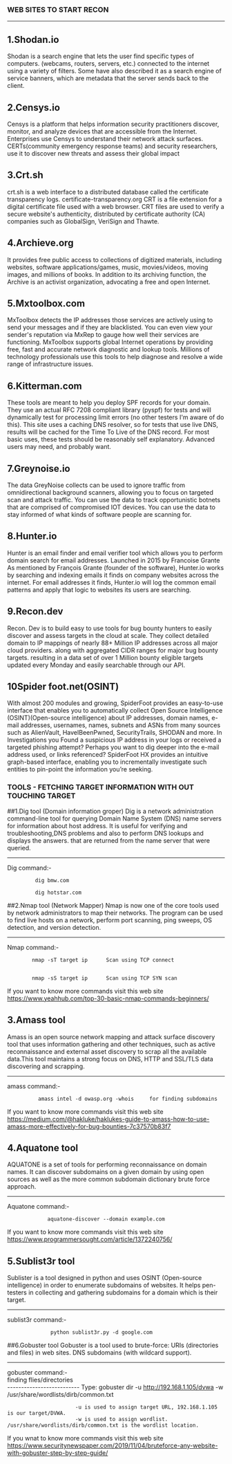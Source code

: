 
### WEB SITES TO START RECON
***
## 1.Shodan.io
Shodan is a search engine that lets the user find specific types of computers.
(webcams, routers, servers, etc.) connected to the internet using a variety of filters.
Some have also described it as a search engine of service banners,
which are metadata that the server sends back to the client.

## 2.Censys.io
Censys is a platform that helps information security practitioners discover, monitor, 
and analyze devices that are accessible from the Internet.
Enterprises use Censys to understand their network attack surfaces.
CERTs(community emergency response teams) and security researchers, 
use it to discover new threats and assess their global impact

## 3.Crt.sh
crt.sh is a web interface to a distributed database called the certificate transparency logs.
certificate-transparency.org CRT is a file extension for a digital certificate file used with a web browser.
CRT files are used to verify a secure website's authenticity,
distributed by certificate authority (CA) companies such as GlobalSign, VeriSign and Thawte.

## 4.Archieve.org
It provides free public access to collections of digitized materials,
including websites, software applications/games, music, movies/videos, moving images, and millions of books.
In addition to its archiving function, the Archive is an activist organization, advocating a free and open Internet.

## 5.Mxtoolbox.com
MxToolbox detects the IP addresses those services are actively using to send your messages and if they are blacklisted.
You can even view your sender's reputation via MxRep to gauge how well their services are functioning.
MxToolbox supports global Internet operations by providing free, fast and accurate network diagnostic and lookup tools.
Millions of technology professionals use this tools to help diagnose and resolve a wide range of infrastructure issues.

## 6.Kitterman.com
These tools are meant to help you deploy SPF records for your domain.
They use an actual RFC 7208 compliant library (pyspf) for tests and will dynamically test for processing limit errors (no other testers I'm aware of do this).
This site uses a caching DNS resolver, so for tests that use live DNS, results will be cached for the Time To Live of the DNS record. For most basic uses,
these tests should be reasonably self explanatory. Advanced users may need, and probably want.

## 7.Greynoise.io
The data GreyNoise collects can be used to ignore traffic from omnidirectional background scanners,
allowing you to focus on targeted scan and attack traffic.
You can use the data to track opportunistic botnets that are comprised of compromised IOT devices.
You can use the data to stay informed of what kinds of software people are scanning for.

## 8.Hunter.io
Hunter is an email finder and email verifier tool which allows you to perform domain search for email addresses.
Launched in 2015 by Francoise Grante As mentioned by François Grante (founder of the software),
Hunter.io works by searching and indexing emails it finds on company websites across the internet.
For email addresses it finds, Hunter.io will log the common email patterns and apply that logic to websites its users are searching.

## 9.Recon.dev
Recon. Dev  is to build easy to use tools for bug bounty hunters to easily discover and assess targets in the cloud at scale.
They collect detailed domain to IP mappings of nearly 88+ Million IP addresses across all major cloud providers.
along with aggregated CIDR ranges for major bug bounty targets.
resulting in a data set of over 1 Million bounty eligible targets updated every Monday and easily searchable through our API.

## 10Spider foot.net(OSINT)
With almost 200 modules and growing, SpiderFoot provides an easy-to-use interface that enables you to automatically
collect Open Source Intelligence (OSINT)(Open-source intelligence) about IP addresses,
domain names, e-mail addresses, usernames, names, subnets and ASNs from many sources such as AlienVault,
HaveIBeenPwned, SecurityTrails, SHODAN and more.
In Investigations you Found a suspicious IP address in your logs or received a targeted phishing attempt?
Perhaps you want to dig deeper into the e-mail address used, or links referenced? SpiderFoot HX provides an intuitive graph-based interface,
enabling you to incrementally investigate such entities to pin-point the information you’re seeking.

### TOOLS - FETCHING TARGET INFORMATION WITH OUT TOUCHING TARGET

##1.Dig tool (Domain information groper)
Dig is a network administration command-line tool for querying Domain Name System (DNS) name servers for information about host address.
It is useful for verifying and troubleshooting,DNS problems and also to perform DNS lookups and displays the answers.
that are returned from the name server that were queried.

***
Dig command:-

             dig bmw.com
             
             dig hotstar.com


##2.Nmap tool (Network Mapper) 
Nmap is now one of the core tools used by network administrators to map their networks.
The program can be used to find live hosts on a network, perform port scanning, ping sweeps, OS detection, and version detection.

***

Nmap command:-

            nmap -sT target ip      Scan using TCP connect


            nmap -sS target ip      Scan using TCP SYN scan	

If you want to know more commands visit this web site https://www.yeahhub.com/top-30-basic-nmap-commands-beginners/

## 3.Amass tool
Amass is an open source network mapping and attack surface discovery tool that uses information gathering and other techniques,
such as active reconnaissance and external asset discovery to scrap all the available data.This tool maintains a strong focus on DNS,
HTTP and SSL/TLS data discovering and scrapping.

***

amass command:-

              amass intel -d owasp.org -whois     for finding subdomains

If you want to know more commands visit this web site https://medium.com/@hakluke/haklukes-guide-to-amass-how-to-use-amass-more-effectively-for-bug-bounties-7c37570b83f7


## 4.Aquatone tool
AQUATONE is a set of tools for performing reconnaissance on domain names.
It can discover subdomains on a given domain by using open sources as well as the more common subdomain dictionary brute force approach.

***
Aquatone command:-

                 aquatone-discover --domain example.com  

If you want to know more commands visit this web site https://www.programmersought.com/article/1372240756/

## 5.Sublist3r tool
Sublister is a tool designed in python and uses OSINT (Open-source intelligence) in order to enumerate subdomains of websites.
It helps pen-testers in collecting and gathering subdomains for a domain which is their target.

***
sublist3r command:-

                  python sublist3r.py -d google.com   

##6.Gobuster tool
Gobuster is a tool used to brute-force: URIs (directories and files) in web sites. DNS subdomains (with wildcard support).

***

  gobuster command:-     
                           finding flies/directories  
                           --------------------------
                    Type: gobuster dir -u http://192.168.1.105/dvwa -w /usr/share/wordlists/dirb/common.txt

                          -u is used to assign target URL, 192.168.1.105 is our target/DVWA.
                          -w is used to assign wordlist. /usr/share/wordlists/dirb/common.txt is the wordlist location.

 If you wnat to know more commands visit this web site https://www.securitynewspaper.com/2019/11/04/bruteforce-any-website-with-gobuster-step-by-step-guide/

